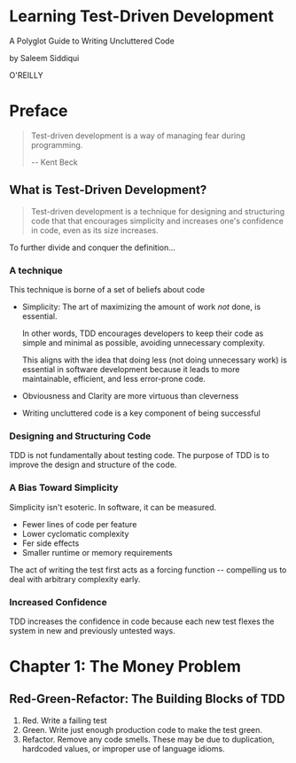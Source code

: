 # Learning Test-Driven Development

A Polyglot Guide to Writing Uncluttered Code

by Saleem Siddiqui

O'REILLY

# Preface

> Test-driven development is a way of managing fear during programming.
>
> -- Kent Beck

## What is Test-Driven Development?

> Test-driven development is a technique for designing and structuring code that that encourages simplicity and increases one's confidence in code, even as its size increases.

To further divide and conquer the definition...

### A technique

This technique is borne of a set of beliefs about code

- Simplicity: The art of maximizing the amount of work *not* done, is essential.

  In other words, TDD encourages developers to keep their code as simple and minimal as possible, avoiding unnecessary complexity.

  This aligns with the idea that doing less (not doing unnecessary work) is essential in software development because it leads to more maintainable, efficient, and less error-prone code.

- Obviousness and Clarity are more virtuous than cleverness

- Writing uncluttered code is a key component of being successful

### Designing and Structuring Code

TDD is not fundamentally about testing code. The purpose of TDD is to improve the design and structure of the code.

### A Bias Toward Simplicity

Simplicity isn't esoteric. In software, it can be measured.

- Fewer lines of code per feature
- Lower cyclomatic complexity
- Fer side effects
- Smaller runtime or memory requirements

The act of writing the test first acts as a forcing function -- compelling us to deal with arbitrary complexity early.

### Increased Confidence

TDD increases the confidence in code because each new test flexes the system in new and previously untested ways.

# Chapter 1: The Money Problem

## Red-Green-Refactor: The Building Blocks of TDD

1. Red. Write a failing test
2. Green. Write just enough production code to make the test green.
3. Refactor. Remove any code smells. These may be due to duplication, hardcoded values, or improper use of language idioms.
